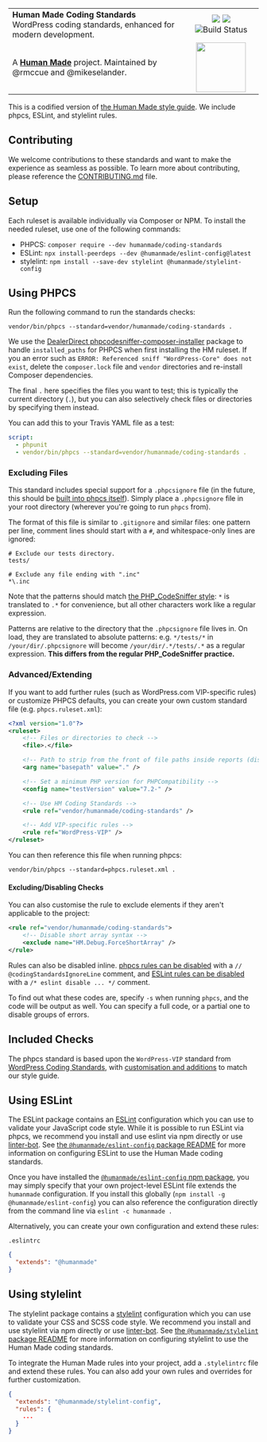 <table width="100%">
	<tr>
		<td align="left" width="70%">
			<strong>Human Made Coding Standards</strong><br />
			WordPress coding standards, enhanced for modern development.
		</td>
		<td align="center" width="30%">
			<a href="https://packagist.org/packages/humanmade/coding-standards"><img src="https://img.shields.io/packagist/v/humanmade/coding-standards.svg" /></a>
			<a href="https://www.npmjs.com/package/@humanmade/eslint-config"><img src="https://img.shields.io/npm/v/humanmade/eslint-config.svg" /></a>
			<img src="https://travis-ci.org/humanmade/coding-standards.svg?branch=master" alt="Build Status" />
		</td>
	</tr>
	<tr>
		<td>
			A <strong><a href="https://hmn.md/">Human Made</a></strong> project. Maintained by @rmccue and @mikeselander.
		</td>
		<td align="center" width="30%">
			<img src="https://hmn.md/content/themes/hmnmd/assets/images/hm-logo.svg" width="100" />
		</td>
	</tr>
</table>

This is a codified version of [the Human Made style guide](http://engineering.hmn.md/how-we-work/style/). We include phpcs, ESLint, and stylelint rules.

## Contributing

We welcome contributions to these standards and want to make the experience as seamless as possible. To learn more about contributing, please reference the [CONTRIBUTING.md](CONTRIBUTING.md) file.

## Setup

Each ruleset is available individually via Composer or NPM. To install the needed ruleset, use one of the following commands:

 - PHPCS: `composer require --dev humanmade/coding-standards`
 - ESLint: `npx install-peerdeps --dev @humanmade/eslint-config@latest`
 - stylelint: `npm install --save-dev stylelint @humanmade/stylelint-config`

## Using PHPCS

Run the following command to run the standards checks:

```
vendor/bin/phpcs --standard=vendor/humanmade/coding-standards .
```

We use the [DealerDirect phpcodesniffer-composer-installer](https://github.com/Dealerdirect/phpcodesniffer-composer-installer) package to handle `installed_paths` for PHPCS when first installing the HM ruleset. If you an error such as `ERROR: Referenced sniff "WordPress-Core" does not exist`, delete the `composer.lock` file and `vendor` directories and re-install Composer dependencies.   

The final `.` here specifies the files you want to test; this is typically the current directory (`.`), but you can also selectively check files or directories by specifying them instead.

You can add this to your Travis YAML file as a test:

```yaml
script:
  - phpunit
  - vendor/bin/phpcs --standard=vendor/humanmade/coding-standards .
```

### Excluding Files

This standard includes special support for a `.phpcsignore` file (in the future, this should be [built into phpcs itself](https://github.com/squizlabs/PHP_CodeSniffer/issues/1884)). Simply place a `.phpcsignore` file in your root directory (wherever you're going to run `phpcs` from).

The format of this file is similar to `.gitignore` and similar files: one pattern per line, comment lines should start with a `#`, and whitespace-only lines are ignored:

```
# Exclude our tests directory.
tests/

# Exclude any file ending with ".inc"
*\.inc
```

Note that the patterns should match [the PHP_CodeSniffer style](https://github.com/squizlabs/PHP_CodeSniffer/wiki/Advanced-Usage#ignoring-files-and-folders): `*` is translated to `.*` for convenience, but all other characters work like a regular expression.

Patterns are relative to the directory that the `.phpcsignore` file lives in. On load, they are translated to absolute patterns: e.g. `*/tests/*` in `/your/dir/.phpcsignore` will become `/your/dir/.*/tests/.*` as a regular expression. **This differs from the regular PHP_CodeSniffer practice.**


### Advanced/Extending

If you want to add further rules (such as WordPress.com VIP-specific rules) or customize PHPCS defaults, you can create your own custom standard file (e.g. `phpcs.ruleset.xml`):

```xml
<?xml version="1.0"?>
<ruleset>
	<!-- Files or directories to check -->
	<file>.</file>

	<!-- Path to strip from the front of file paths inside reports (displays shorter paths) -->
	<arg name="basepath" value="." />

	<!-- Set a minimum PHP version for PHPCompatibility -->
	<config name="testVersion" value="7.2-" />

	<!-- Use HM Coding Standards -->
	<rule ref="vendor/humanmade/coding-standards" />

	<!-- Add VIP-specific rules -->
	<rule ref="WordPress-VIP" />
</ruleset>
```

You can then reference this file when running phpcs:

```
vendor/bin/phpcs --standard=phpcs.ruleset.xml .
```


#### Excluding/Disabling Checks

You can also customise the rule to exclude elements if they aren't applicable to the project:

```xml
<rule ref="vendor/humanmade/coding-standards">
	<!-- Disable short array syntax -->
	<exclude name="HM.Debug.ForceShortArray" />
</rule>
```

Rules can also be disabled inline. [phpcs rules can be disabled](https://github.com/squizlabs/PHP_CodeSniffer/wiki/Advanced-Usage#ignoring-parts-of-a-file) with a `// @codingStandardsIgnoreLine` comment, and [ESLint rules can be disabled](http://eslint.org/docs/user-guide/configuring#disabling-rules-with-inline-comments) with a `/* eslint disable ... */` comment.

To find out what these codes are, specify `-s` when running `phpcs`, and the code will be output as well. You can specify a full code, or a partial one to disable groups of errors.


## Included Checks

The phpcs standard is based upon the `WordPress-VIP` standard from [WordPress Coding Standards](https://github.com/WordPress-Coding-Standards/WordPress-Coding-Standards), with [customisation and additions](HM/ruleset.xml) to match our style guide.

## Using ESLint

The ESLint package contains an [ESLint](https://eslint.org/) configuration which you can use to validate your JavaScript code style. While it is possible to run ESLint via phpcs, we recommend you install and use eslint via npm directly or use [linter-bot](https://github.com/humanmade/linter-bot). See [the `@humanmade/eslint-config` package README](packages/eslint-config-humanmade/readme.md) for more information on configuring ESLint to use the Human Made coding standards.

Once you have installed the [`@humanmade/eslint-config` npm package](https://www.npmjs.com/package/@humanmade/eslint-config), you may simply specify that your own project-level ESLint file extends the `humanmade` configuration. If you install this globally (`npm install -g @humanmade/eslint-config`) you can also reference the configuration directly from the command line via `eslint -c humanmade .`

Alternatively, you can create your own configuration and extend these rules:

`.eslintrc`
```json
{
  "extends": "@humanmade"
}
```

## Using stylelint

The stylelint package contains a [stylelint](https://stylelint.io/) configuration which you can use to validate your CSS and SCSS code style. We recommend you install and use stylelint via npm directly or use [linter-bot](https://github.com/humanmade/linter-bot). See [the `@humanmade/stylelint` package README](packages/stylelint-config/readme.md) for more information on configuring stylelint to use the Human Made coding standards.

To integrate the Human Made rules into your project, add a `.stylelintrc` file and extend these rules. You can also add your own rules and overrides for further customization.

```json
{
  "extends": "@humanmade/stylelint-config",
  "rules": {
    ...
  }
}
```
